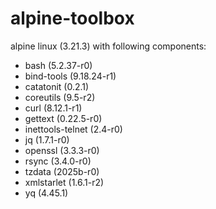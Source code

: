 # alpine-toolbox

alpine linux (3.21.3) with following components:

- bash (5.2.37-r0)
- bind-tools (9.18.24-r1)
- catatonit (0.2.1)
- coreutils (9.5-r2)
- curl (8.12.1-r1)
- gettext (0.22.5-r0)
- inettools-telnet (2.4-r0)
- jq (1.7.1-r0)
- openssl (3.3.3-r0)
- rsync (3.4.0-r0)
- tzdata (2025b-r0)
- xmlstarlet (1.6.1-r2)
- yq (4.45.1)
